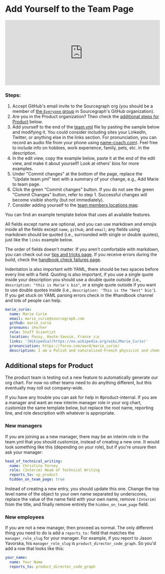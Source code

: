 # Add Yourself to the Team Page

<div style="position: relative; padding-bottom: 42.1875%; height: 0;"><iframe src="https://www.loom.com/embed/77099078d3cc4a8ca9c2ce1592eeb6d6" frameborder="0" webkitallowfullscreen mozallowfullscreen allowfullscreen style="position: absolute; top: 0; left: 0; width: 100%; height: 100%;"></iframe></div>

### Steps:

1. Accept GitHub's email invite to the Sourcegraph org (you should be a member of [the `Everyone` group](https://github.com/orgs/sourcegraph/teams/everyone) in Sourcegraph's GitHub organization).
1. Are you in the Product organization? Then check the [additional steps for Product](#additional-steps-for-product) below.
1. Add yourself to the end of the [team.yml](https://github.com/sourcegraph/handbook/blob/main/data/team.yml) file by pasting the sample below and modifying it. You could consider including sites your LinkedIn, Twitter, or anything else in the links section. For pronunciation, you can record an audio file from your phone using [name-coach.com](https://www.name-coach.com/)). Feel free to include info on hobbies, work experience, family, pets, etc. in the description.
1. In the edit view, copy the example below, paste it at the end of the edit view, and make it about yourself! Look at others' bios for more examples.
1. Under "Commit changes" at the bottom of the page, replace the "Update team.yml" text with a summary of your change, e.g., Add Marie to team page.
1. Click the green "Commit changes" button. If you do not see the green "Commit Changes" button, refer to step 1. Successful changes will become visible shortly (but not immediately).
1. Consider adding yourself to the [team members locations map](../../company/team/locations.md).

You can find an example template below that uses all available features.

All fields except name are optional, and you can use markdown and emojis inside all the fields except `name`, `github`, and `email`; any fields using markdown should be quoted (i.e., surrounded with single or double quotes), just like the `links` example below.

The order of fields doesn't matter. If you aren't comfortable with markdown, you can check out our [tips and tricks page](markdown-resources.md). If you receive errors during the build, check the [handbook check failures page](handbook-check-failures.md).

Indentation is also important with YAML, there should be two spaces before every line with a field. Quoting is also important, if you use a single quote inside your description you should use a double quote outside (i.e., `description: "this is Marie's bio"`, or a single quote outside if you want to use double quotes inside (i.e., `description: 'This is the "best" bio'`). If you get stuck on YAML parsing errors check in the #handbook channel and lots of people can help.

```yaml
marie_curie:
  name: Marie Curie
  email: marie_curie@sourcegraph.com
  github: marie_curie
  pronouns: she/her
  role: Staff Scientist
  location: Passy, Haute-Savoie, France 🇫🇷
  links: '[Wikipedia](https://en.wikipedia.org/wiki/Marie_Curie)'
  pronunciation: https://forvo.com/word/marie_curie/
  description: I am a Polish and naturalized-French physicist and chemist who conducted pioneering research on radioactivity. I was the first woman to win a Nobel Prize, the first person and the only woman to win the Nobel Prize twice, and the only person to win the Nobel Prize in two scientific fields. My husband, Pierre Curie, was a co-winner on her first Nobel Prize, making us the first ever married couple to win the Nobel Prize and launching the Curie family legacy of five Nobel Prizes. I was, in 1906, the first woman to become a professor at the University of Paris.
```

## Additional steps for Product

The product team is testing out a new feature to automatically generate our org chart. For now no other teams need to do anything different, but this eventually may roll out company-wide.

If you have any trouble you can ask for help in #product-internal. If you are a manager and want an new interim manager role in your org chart, customize the same template below, but replace the root name, reporting line, and role description with whatever is appropriate.

### New managers

If you are joining as a new manager, there may be an interim role in the team.yml that you should customize, instead of creating a new one. It would look something like this (depending on your role), but if you're unsure then ask your manager:

```yaml
head_of_technical_writing:
  name: Christina Forney
  role: (Interim) Head of Technical Writing
  reports_to: vp_product
  hidden_on_team_page: true
```

Instead of creating a new entry, you should update this one. Change the top level name of the object to your own name separated by underscores, replace the value of the name field with your own name, remove `(Interim)` from the title, and finally remove entirely the `hidden_on_team_page` field.

### New employees

If you are not a new manager, then proceed as normal. The only different thing you need to do is add a `reports_to:` field that matches the `manager_role_slug` for your manager. For example, if you report to Jason Yavorska, his `manager_role_slug` is `product_director_code_graph`. So you'd add a row that looks like this:

```yaml
your_name:
  name: Your Name
  reports_to: product_director_code_graph
```
